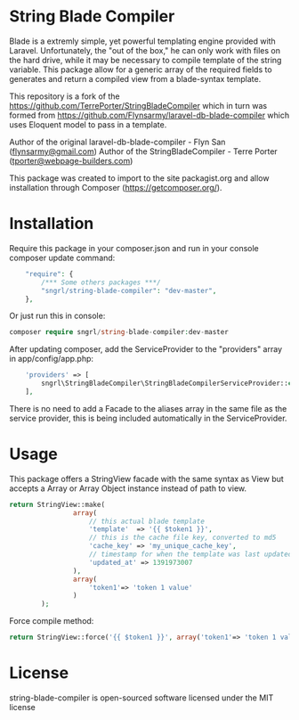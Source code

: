 String Blade Compiler
=======================
Blade is a extremly simple, yet powerful templating engine provided with Laravel. Unfortunately, the "out of the box," he can only work with files on the hard drive, while it may be necessary to compile template of the string variable. This package allow for a generic array of the required fields to generates and return a compiled view from a blade-syntax template.

This repository is a fork of the https://github.com/TerrePorter/StringBladeCompiler which in turn was formed from https://github.com/Flynsarmy/laravel-db-blade-compiler which uses Eloquent model to pass in a template.

Author of the original laravel-db-blade-compiler - Flyn San (flynsarmy@gmail.com)
Author of the StringBladeCompiler - Terre Porter (tporter@webpage-builders.com)

This package was created to import to the site packagist.org and allow installation through Composer (https://getcomposer.org/).

Installation
=======================

Require this package in your composer.json and run in your console composer update command:
 
```php
	"require": {
        /*** Some others packages ***/
		"sngrl/string-blade-compiler": "dev-master",
	},
```

Or just run this in console:

```php
composer require sngrl/string-blade-compiler:dev-master
```

After updating composer, add the ServiceProvider to the "providers" array in app/config/app.php:

```php
    'providers' => [
		sngrl\StringBladeCompiler\StringBladeCompilerServiceProvider::class,
	],
```

There is no need to add a Facade to the aliases array in the same file as the service provider, this is being included  automatically in the ServiceProvider.

Usage
=======================

This package offers a StringView facade with the same syntax as View but accepts a Array or Array Object instance instead of path to view.

```php
return StringView::make(
                array(
                    // this actual blade template
                    'template'  => '{{ $token1 }}',
                    // this is the cache file key, converted to md5
                    'cache_key' => 'my_unique_cache_key',
                    // timestamp for when the template was last updated, 0 is always recompile
                    'updated_at' => 1391973007
                ),
                array(
                    'token1'=> 'token 1 value'
                )
        );
```

Force compile method:

```php
return StringView::force('{{ $token1 }}', array('token1'=> 'token 1 value'));
```

License
=======================

string-blade-compiler is open-sourced software licensed under the MIT license
